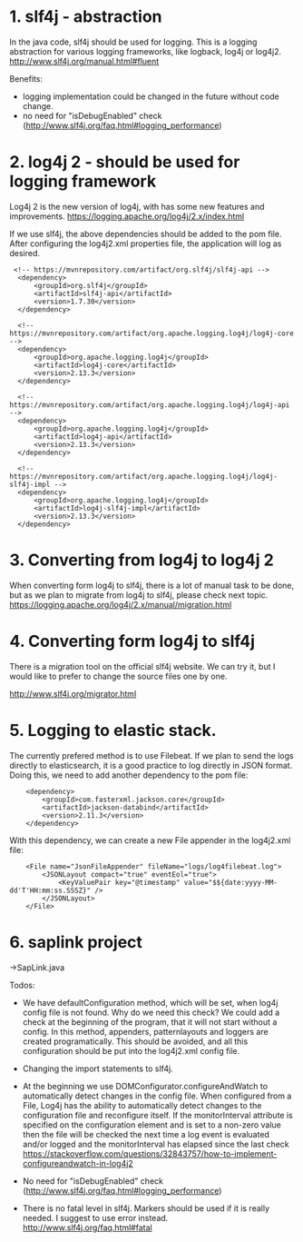 # 1. slf4j - abstraction

In the java code, slf4j should be used for logging. This is a logging abstraction for various logging frameworks, like logback, log4j or log4j2. http://www.slf4j.org/manual.html#fluent
		
Benefits:
- logging implementation could be changed in the future without code change.
- no need for "isDebugEnabled" check (http://www.slf4j.org/faq.html#logging_performance)



# 2. log4j 2 - should be used for logging framework

Log4j 2 is the new version of log4j, with has some new features and improvements. https://logging.apache.org/log4j/2.x/index.html

If we use slf4j, the above dependencies should be added to the pom file. After configuring the log4j2.xml properties file, the application will log as desired.

     <!-- https://mvnrepository.com/artifact/org.slf4j/slf4j-api -->
      <dependency>
          <groupId>org.slf4j</groupId>
          <artifactId>slf4j-api</artifactId>
          <version>1.7.30</version>
      </dependency>

      <!-- https://mvnrepository.com/artifact/org.apache.logging.log4j/log4j-core -->
      <dependency>
          <groupId>org.apache.logging.log4j</groupId>
          <artifactId>log4j-core</artifactId>
          <version>2.13.3</version>
      </dependency>

      <!-- https://mvnrepository.com/artifact/org.apache.logging.log4j/log4j-api -->
      <dependency>
          <groupId>org.apache.logging.log4j</groupId>
          <artifactId>log4j-api</artifactId>
          <version>2.13.3</version>
      </dependency>

      <!-- https://mvnrepository.com/artifact/org.apache.logging.log4j/log4j-slf4j-impl -->
      <dependency>
          <groupId>org.apache.logging.log4j</groupId>
          <artifactId>log4j-slf4j-impl</artifactId>
          <version>2.13.3</version>
      </dependency>



# 3. Converting from log4j to log4j 2

When converting form log4j to slf4j, there is a lot of manual task to be done, but as we plan to migrate from log4j to slf4j, please check next topic.
https://logging.apache.org/log4j/2.x/manual/migration.html


# 4.  Converting form log4j to slf4j

There is a migration tool on the official slf4j website. We can try it, but I would like to prefer to change the source files one by one.

http://www.slf4j.org/migrator.html


# 5. Logging to elastic stack.

The currently prefered method is to use Filebeat. If we plan to send the logs directly to elasticsearch, it is a good practice to log directly in JSON format. Doing this, we need to add another dependency to the pom file:


        <dependency>
            <groupId>com.fasterxml.jackson.core</groupId>
            <artifactId>jackson-databind</artifactId>
            <version>2.11.3</version>
        </dependency>
		
		
With this dependency, we can create a new File appender in the log4j2.xml file:

        <File name="JsonFileAppender" fileName="logs/log4filebeat.log">
            <JSONLayout compact="true" eventEol="true">
                <KeyValuePair key="@timestamp" value="$${date:yyyy-MM-dd'T'HH:mm:ss.SSSZ}" />
            </JSONLayout>
        </File>


# 6. saplink project


->SapLink.java

Todos:

- We have defaultConfiguration method, which will be set, when log4j config file is not found. Why do we need this check? We could add a check at the beginning of the program, that it will not start without a config. In this method, appenders, patternlayouts and loggers are created programatically. This should be avoided, and all this configuration should be put into the log4j2.xml config file.

- Changing the import statements to slf4j.

- At the beginning we use DOMConfigurator.configureAndWatch to automatically detect changes in the config file. When configured from a File, Log4j has the ability to automatically detect changes to the configuration file and reconfigure itself. If the monitorInterval attribute is specified on the configuration element and is set to a non-zero value then the file will be checked the next time a log event is evaluated and/or logged and the monitorInterval has elapsed since the last check https://stackoverflow.com/questions/32843757/how-to-implement-configureandwatch-in-log4j2

- No need for "isDebugEnabled" check (http://www.slf4j.org/faq.html#logging_performance)

- There is no fatal level in slf4j. Markers should be used if it is really needed. I suggest to use error instead.
http://www.slf4j.org/faq.html#fatal


